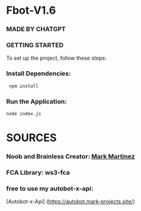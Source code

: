 # Fbot-V1.6
### MADE BY CHATGPT

### GETTING STARTED
To set up the project, follow these steps:

### Install Dependencies:
```sh
 npm install
```

### Run the Application:
```sh
node index.js
```


# SOURCES

### Noob and Brainless Creator: [Mark Martinez](https://www.facebook.com/share/1BWKFtqg2u/)


### FCA Library: ws3-fca

### free to use my autobot-x-api:
[Autobot-x-Api] (https://autobot.mark-projects.site/)
